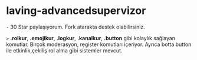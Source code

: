 # laving-advancedsupervizor
`-` 30 Star paylaşıyorum. 
Fork atarakta destek olabilirsiniz. 

`>` **.rolkur**, **.emojikur**, **.logkur**, **.kanalkur**, **.button** gibi kolaylık sağlayan komutlar. Birçok moderasyon, register komutları içeriyor. Ayrıca botta button ile etkinlik,çekiliş rol alma gibi sistemler mevcut.


